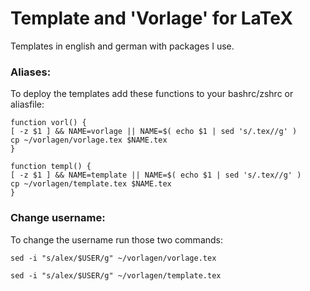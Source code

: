 # Template and 'Vorlage' for LaTeX

Templates in english and german with packages I use.

### Aliases:

To deploy the templates add these functions to your bashrc/zshrc or aliasfile:

```shell
function vorl() {
[ -z $1 ] && NAME=vorlage || NAME=$( echo $1 | sed 's/.tex//g' )
cp ~/vorlagen/vorlage.tex $NAME.tex
}

function templ() {
[ -z $1 ] && NAME=template || NAME=$( echo $1 | sed 's/.tex//g' )
cp ~/vorlagen/template.tex $NAME.tex
}
```


### Change username:

To change the username run those two commands:

`sed -i "s/alex/$USER/g" ~/vorlagen/vorlage.tex`

`sed -i "s/alex/$USER/g" ~/vorlagen/template.tex`
